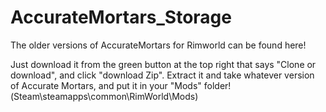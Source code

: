 # AccurateMortars_Storage
The older versions of AccurateMortars for Rimworld can be found here!

Just download it from the green button at the top right that says "Clone or download", and click "download Zip".
Extract it and take whatever version of Accurate Mortars, and put it in your "Mods" folder!(Steam\steamapps\common\RimWorld\Mods)
